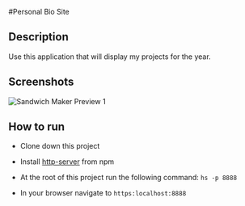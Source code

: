 #Personal Bio Site

## Description
Use this application that will display my projects for the year.

## Screenshots
![Sandwich Maker Preview 1]()



## How to run
* Clone down this project 
* Install [http-server](https://www.npmjs.com/package/http-server) from npm
* At the root of this project run the following command: `hs -p 8888`



* In your browser navigate to `https:localhost:8888`